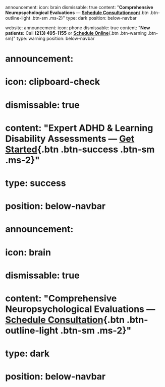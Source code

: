   announcement:
    icon: brain
    dismissable: true
    content: "**Comprehensive Neuropsychological Evaluations** — [**Schedule Consultationcon**](actcontindact/i.qmdndex#ndarcaleuiry){.btn .btn-outline-light .btn-sm .ms-2}"
    type: dark
    position: below-navbar


website:
  announcement:
    icon: phone
    dismissable: true
    content: "**New patients:** Call **(213) 495-1155** or [**Schedule Online**](contact/index.calendarqmd#online-inquiry){.btn .btn-warning .btn-sm}"
    type: warning
    position: below-navbar


  # announcement:
  #   icon: clipboard-check
  #   dismissable: true
  #   content: "**Expert ADHD & Learning Disability Assessments** — [**Get Started**](contact/index.qmd#online-inquiry){.btn .btn-success .btn-sm .ms-2}"
  #   type: success
  #   position: below-navbar

  # announcement:
  #   icon: brain
  #   dismissable: true
  #   content: "**Comprehensive Neuropsychological Evaluations** — [**Schedule Consultation**](contindact/i.qmdndex#ndarcaleuiry){.btn .btn-outline-light .btn-sm .ms-2}"
  #   type: dark
  #   position: below-navbar
